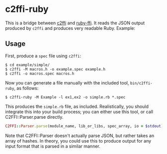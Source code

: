 # c2ffi-ruby

This is a bridge between [c2ffi](https://github.com/rpav/c2ffi) and
[ruby-ffi](https://github.com/ffi/ffi).  It reads the JSON output
produced by `c2ffi` and produces very readable Ruby.  Example:

## Usage

First, produce a `spec` file using `c2ffi`:

```console
$ cd example/simple/
$ c2ffi -M macros.h -o example.spec example.h
$ c2ffi -o macros.spec macros.h
```

Now you can generate a file manually with the included tool,
`bin/c2ffi-ruby`, as follows:

```console
$ c2ffi-ruby -M Example -l ex1,ex2 -o simple.rb *.spec
```

This produces the `simple.rb` file, as included.  Realistically, you
should integrate this into your build process; you can either use this
tool, or call C2FFI::Parser.parse directly.

```ruby
C2FFI::Parser.parse(module_name, lib_or_libs, spec_array, io = $stdout)
```

Note that C2FFI::Parser doesn't actually parse JSON, but rather takes
an array of hashes.  In theory, you could use this to produce output
for any input format that is parsed in a similar manner.
